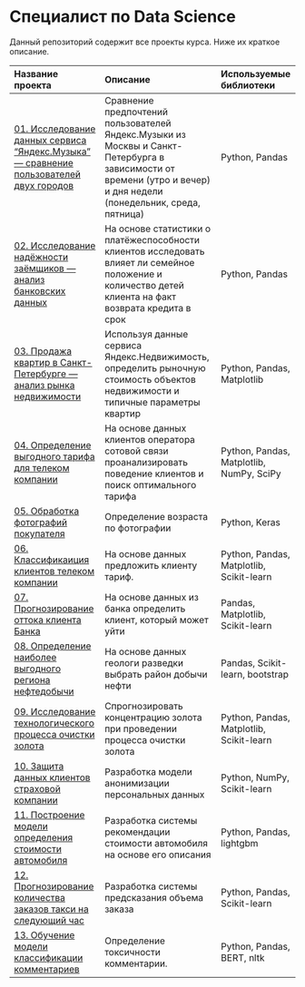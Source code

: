 # Специалист по Data Science 
Данный репозиторий содержит все проекты курса. Ниже их краткое описание.   
   
| Название проекта      | Описание               | Используемые библиотеки     |
| :-------------------- | :--------------------- |:--------------------------- |
| [01. Исследование данных сервиса “Яндекс.Музыка” — сравнение пользователей двух городов](https://github.com/suslovsergeu/Yandex_Practicum/tree/main/01.%20Music%20in%20cities) | Сравнение предпочтений пользователей Яндекс.Музыки из Москвы и Санкт-Петербурга в зависимости от времени (утро и вечер) и дня недели (понедельник, среда, пятница) | Python, Pandas |
| [02. Исследование надёжности заёмщиков — анализ банковских данных](https://github.com/suslovsergeu/Yandex_Practicum/tree/main/02.%20Credit%20scoring) | На основе статистики о платёжеспособности клиентов исследовать влияет ли семейное положение и количество детей клиента на факт возврата кредита в срок | Python, Pandas |
| [03. Продажа квартир в Санкт-Петербурге — анализ рынка недвижимости](https://github.com/suslovsergeu/Yandex_Practicum/tree/main/03.%20Real%20estate%20price) | Используя данные сервиса Яндекс.Недвижимость, определить рыночную стоимость объектов недвижимости и типичные параметры квартир | Python, Pandas, Matplotlib |
| [04. Определение выгодного тарифа для телеком компании](https://github.com/suslovsergeu/Yandex_Practicum/tree/main/04.%20Mobile%20tariffs) | На основе данных клиентов оператора сотовой связи проанализировать поведение клиентов и поиск оптимального тарифа | Python, Pandas, Matplotlib, NumPy, SciPy |
| [05. Обработка фотографий покупателя](https://github.com/suslovsergeu/Yandex_Practicum/tree/main/05.%20Age%20recognition) | Определение возраста по фотографии | Python, Keras |
| [06. Классификаиция клиентов телеком компании](https://github.com/suslovsergeu/Yandex_Practicum/tree/main/06.%20Clients%20classification) | На основе данных предложить клиенту тариф. | Python, Pandas, Matplotlib, Scikit-learn |
| [07. Прогнозирование оттока клиента Банка](https://github.com/suslovsergeu/Yandex_Practicum/tree/main/07.%20Leaving%20score) | На основе данных из банка определить клиент, который может уйти | Pandas, Matplotlib, Scikit-learn |
| [08. Определение наиболее выгодного региона нефтедобычи](https://github.com/suslovsergeu/Yandex_Practicum/tree/main/08.%20Oil%20production) | На основе данных геологи разведки выбрать район добычи нефти | Pandas, Scikit-learn, bootstrap |
| [09. Исследование технологического процесса очистки золота](https://github.com/suslovsergeu/Yandex_Practicum/tree/main/09.%20Gold%20field) | Спрогнозировать концентрацию золота при проведении процесса очистки золота | Python, Pandas, Matplotlib, Scikit-learn |
| [10. Защита данных клиентов страховой компании](https://github.com/suslovsergeu/Yandex_Practicum/tree/main/10.%20Clients%20data) | Разработка модели анонимизации персональных данных | Python, NumPy, Scikit-learn |
| [11. Построение модели определения стоимости автомобиля](https://github.com/suslovsergeu/Yandex_Practicum/tree/main/11.%20Car%20price) | Разработка системы рекомендации стоимости автомобиля на основе его описания | Python, Pandas, lightgbm |
| [12. Прогнозирование количества заказов такси на следующий час](https://github.com/suslovsergeu/Yandex_Practicum/tree/main/12.%20Taxi%20orders) | Разработка системы предсказания объема заказа | Python, Pandas, Scikit-learn |
| [13. Обучение модели классификации комментариев](https://github.com/suslovsergeu/Yandex_Practicum/tree/main/13.%20Comments%20analysis) | Определение токсичности комментарии. | Python, Pandas, BERT, nltk |
